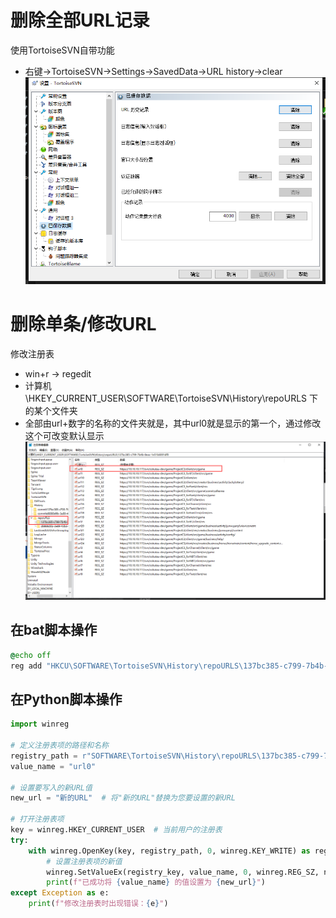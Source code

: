 # 删除全部URL记录
使用TortoiseSVN自带功能
- 右键->TortoiseSVN->Settings->SavedData->URL history->clear
![](file/Pasted%20image%2020231017164723.png)
# 删除单条/修改URL
修改注册表
- win+r -> regedit
- 计算机\\HKEY_CURRENT_USER\\SOFTWARE\\TortoiseSVN\\History\\repoURLS 下的某个文件夹
- 全部由url+数字的名称的文件夹就是，其中url0就是显示的第一个，通过修改这个可改变默认显示
![](file/Pasted%20image%2020231017164939.png)

## 在bat脚本操作

```bat
@echo off
reg add "HKCU\SOFTWARE\TortoiseSVN\History\repoURLS\137bc385-c799-7b4b-8eac-1e51b6001df0" /v url0 /t REG_SZ /d "new_url" /f
```

## 在Python脚本操作

```python
import winreg

# 定义注册表项的路径和名称
registry_path = r"SOFTWARE\TortoiseSVN\History\repoURLS\137bc385-c799-7b4b-8eac-1e51b6001df0"
value_name = "url0"

# 设置要写入的新URL值
new_url = "新的URL"  # 将"新的URL"替换为您要设置的新URL

# 打开注册表项
key = winreg.HKEY_CURRENT_USER  # 当前用户的注册表
try:
    with winreg.OpenKey(key, registry_path, 0, winreg.KEY_WRITE) as registry_key:
        # 设置注册表项的新值
        winreg.SetValueEx(registry_key, value_name, 0, winreg.REG_SZ, new_url)
        print(f"已成功将 {value_name} 的值设置为 {new_url}")
except Exception as e:
    print(f"修改注册表时出现错误：{e}")
```
